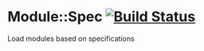 
# Module::Spec [![Build Status](https://travis-ci.org/aferreira/cpan-Module-Spec.svg?branch=master)](https://travis-ci.org/aferreira/cpan-Module-Spec)
Load modules based on specifications
